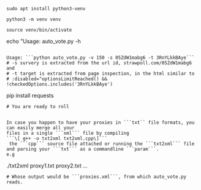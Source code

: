 ```
sudo apt install python3-venv
```
```
python3 -m venv venv
```
```
source venv/bin/activate
```
echo "Usage: auto_vote.py -h
```

Usage: ```python auto_vote.py -v 150 -s 05ZdW1mabg6 -t 3RnYLkkBAye```
# -s survery is extracted from the url id, strawpoll.com/05ZdW1mabg6 and 
# -t target is extracted from page inspection, in the html similar to 
# :disabled="optionsLimitReached() && !checkedOptions.includes('3RnYLkkBAye')
```
pip install requests
```
# You are ready to roll


In case you happen to have your proxies in ```txt`` file formats, you can easily merge all your
files in a single ```xml``` file by compiling 
```\[ g++ -o txt2xml txt2xml.cpp\]```
 the ```cpp``` source file attached or running the ```txt2xml``` file and parsing your ```txt``` as a commandline ```param```.
e.g
```
./txt2xml proxy1.txt proxy2.txt ...
``` 
# Whose output would be ```proxies.xml```, from which auto_vote.py reads.
